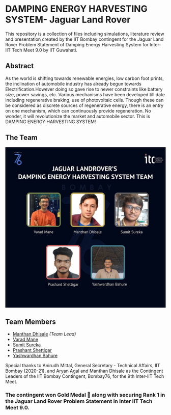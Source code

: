 # DAMPING ENERGY HARVESTING SYSTEM- Jaguar Land Rover

This repository is a collection of files including simulations, literature review and presentation created by the IIT Bombay contingent for the Jaguar Land Rover Problem Statement of Damping Energy Harvesting System for Inter-IIT Tech Meet 9.0 by IIT Guwahati.

## Abstract
As the world is shifting towards renewable energies, low carbon foot prints, the inclination of automobile industry has already begun towards Electrification.However doing so gave rise to newer constraints like battery size, power savings, etc. Various mechanisms have been developed till date including regenerative braking, use of photovoltaic cells. Though these can be considered as discrete sources of regenerative energy, there is an entry on one mechanism, which can continuously provide regeneration. No wonder, it will revolutionize the market and automobile sector. This is DAMPING ENERGY HARVESTING SYSTEM!


## The Team
![alt text](./JLR-IITB-team.jpg)

## Team Members
- [Manthan Dhisale](https://github.com/ManthanND) *(Team Lead)* 
- [Varad Mane](https://github.com/vrdmn7721)
- [Sumit Sureka](https://github.com/SumitSureka)
- [Prashant Shettigar](https://github.com/prashants31)
- [Yashwardhan Bahure](https://github.com/yash-217)

Special thanks to Anirudh Mittal, General Secretary - Technical Affairs, IIT Bombay (2020-21), and Aryan Agal and Manthan Dhisale as the Contingent Leaders of the IIT Bombay Contingent, Bombay76, for the 9th Inter-IIT Tech Meet.


### The contingent won Gold Medal 🥇 along with securing Rank 1 in the Jaguar Land Rover Problem Statement in Inter IIT Tech Meet 9.0.





